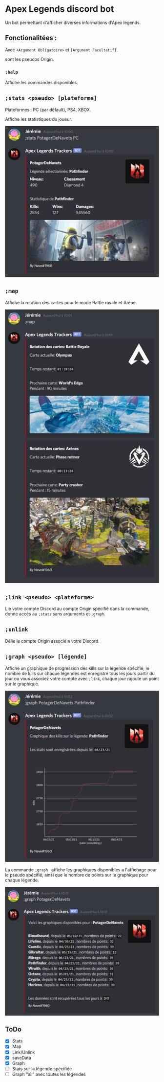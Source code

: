 # Apex Legends discord bot
Un bot permettant d'afficher diverses informations d'Apex legends.


## Fonctionalitées :
Avec `<Argument Obligatoire>` et `[Argument Facultatif]`.

<pseudo> sont les pseudos Origin.

### `;help`

Affiche les commandes disponibles.

## `;stats <pseudo> [plateforme]`
Plateformes : PC (par défault), PS4, XBOX.

Affiche les statistiques du joueur.

![Statistiques](https://raw.githubusercontent.com/jeremie-j/Apex-Legends-discord-bot/main/img/stats.png)

## `;map`

Affiche la rotation des cartes pour le mode Battle royale et Arène.

![Map](https://raw.githubusercontent.com/jeremie-j/Apex-Legends-discord-bot/main/img/map.png)

## `;link <pseudo> <plateforme>`

Lie votre compte Discord au compte Origin spécifié dans la commande, donne accès au `;stats` sans arguments et `;graph`.
	
## `;unlink`
	
Délie le compte Origin associé a votre Discord.
	
## `;graph <pseudo> [légende]`

Affiche un graphique de progression des kills sur la légende spécifié, le nombre de kills sur chaque légendes est enregistré tous les jours partir du jour ou vous associez votre compte avec `;link`, chaque jour rajoute un point sur le graphique.

![Graphique légende](https://raw.githubusercontent.com/jeremie-j/Apex-Legends-discord-bot/main/img/graph-legend.png)

La commande `;graph ` affiche les graphiques disponibles a l'affichage pour le pseudo spécifié, ainsi que le nombre de points sur le graphique pour chaque légende.
	
![Graphique compte](https://raw.githubusercontent.com/jeremie-j/Apex-Legends-discord-bot/main/img/graph%20.png)

## ToDo
- [x] Stats
- [x] Map
- [x] Link/Unlink
- [x] saveData
- [x] Graph
- [ ] Stats sur la légende spécifiée
- [ ] Graph "all" avec toutes les légendes
